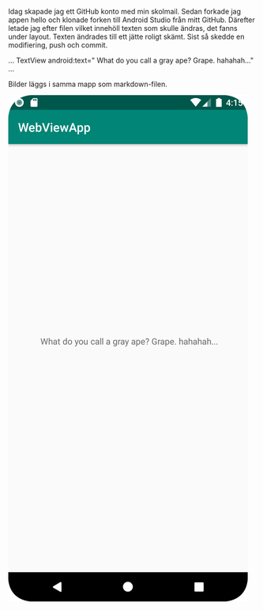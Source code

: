 

Idag skapade jag ett GitHub konto med min skolmail. Sedan forkade jag appen hello och klonade forken till Android Studio från mitt GitHub.
Därefter letade jag efter filen vilket innehöll texten som skulle ändras, det fanns under layout. Texten ändrades till ett jätte roligt skämt.
Sist så skedde en modifiering, push och commit.

...
 TextView android:text=" What do you call a gray ape? Grape. hahahah..."
...


Bilder läggs i samma mapp som markdown-filen.

![](b21eddka.png)
